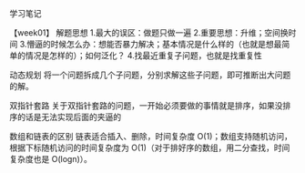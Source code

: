 学习笔记

【week01】
解题思想
1.最大的误区：做题只做一遍
2.重要思想：升维；空间换时间
3.懵逼的时候怎么办：想能否暴力解决；基本情况是什么样的（也就是想最简单的情况是怎样的）；如何泛化？
4.找最近重复子问题，也就是找重复性

动态规划
将一个问题拆成几个子问题，分别求解这些子问题，即可推断出大问题的解。

双指针套路
关于双指针套路的问题，一开始必须要做的事情就是排序，如果没排序的话是无法实现后面的夹逼的

数组和链表的区别
链表适合插入、删除，时间复杂度 O(1)；数组支持随机访问，根据下标随机访问的时间复杂度为 O(1)（对于排好序的数组，用二分查找，时间复杂度也是 O(logn)）。